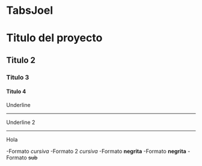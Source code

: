 # TabsJoel
#  Titulo del proyecto
## Titulo 2
### Titulo 3
#### Titulo 4

Underline
____________
Underline 2
************
Hola

-Formato *cursiva*
-Formato 2 _cursiva_
-Formato **negrita**
-Formato __negrita__
-Formato ~~sub~~
